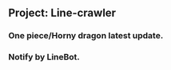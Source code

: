 <h2>Project: Line-crawler</h2>

<h3>One piece/Horny dragon latest update.</h3>
<h3>Notify by LineBot.</h3>


